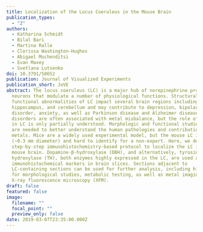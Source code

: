```yaml
---
title: Localization of the Locus Coeruleus in the Mouse Brain
publication_types:
  - "2"
authors:
  - Katharina Schmidt
  - Bilal Bari
  - Martina Ralle
  - Clorissa Washington-Hughes
  - Abigael Muchenditsi
  - Evan Maxey
  - Svetlana Lutsenko
doi: 10.3791/58652
publication: Journal of Visualized Experiments
publication_short: JoVE
abstract: The locus coeruleus (LC) is a major hub of norepinephrine producing
  neurons that modulate a number of physiological functions. Structural or
  functional abnormalities of LC impact several brain regions including cortex,
  hippocampus, and cerebellum and may contribute to depression, bipolar
  disorder, anxiety, as well as Parkinson disease and Alzheimer disease. These
  disorders are often associated with metal misbalance, but the role of metals
  in LC is only partially understood. Morphologic and functional studies of LC
  are needed to better understand the human pathologies and contribution of
  metals. Mice are a widely used experimental model, but the mouse LC is small
  (~0.3 mm diameter) and hard to identify for a non-expert. Here, we describe a
  step-by-step immunohistochemistry-based protocol to localize the LC in the
  mouse brain. Dopamine-β-hydroxylase (DBH), and alternatively, tyrosine
  hydroxylase (TH), both enzymes highly expressed in the LC, are used as
  immunohistochemical markers in brain slices. Sections adjacent to
  LC-containing sections can be used for further analysis, including histology
  for morphological studies, metabolic testing, as well as metal imaging by
  X-ray fluorescence microscopy (XFM).
draft: false
featured: false
image:
  filename: ""
  focal_point: ""
  preview_only: false
date: 2019-03-07T23:35:00.000Z
---
```


